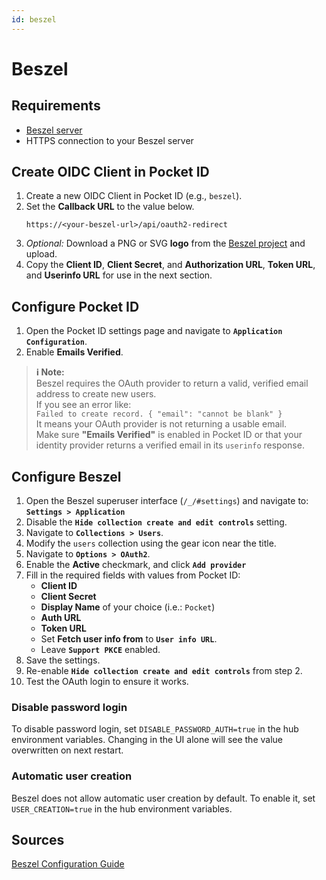 ```yaml
---
id: beszel
---
```

# Beszel

## Requirements

- [Beszel server](https://www.beszel.dev/guide/oauth)
- HTTPS connection to your Beszel server

## Create OIDC Client in Pocket ID
1. Create a new OIDC Client in Pocket ID (e.g., `beszel`).
2. Set the **Callback URL** to the value below.
    ```
    https://<your-beszel-url>/api/oauth2-redirect
    ```
3. *Optional:* Download a PNG or SVG **logo** from the [Beszel project](https://github.com/henrygd/beszel) and upload.
4. Copy the **Client ID**, **Client Secret**, and **Authorization URL**, **Token URL**, and **Userinfo URL** for use in the next section.

## Configure Pocket ID
1. Open the Pocket ID settings page and navigate to **`Application Configuration`**.
2. Enable **Emails Verified**.

> **ℹ️ Note:**  
> Beszel requires the OAuth provider to return a valid, verified email address to create new users.  
> If you see an error like:  
> `Failed to create record. { "email": "cannot be blank" }`  
> It means your OAuth provider is not returning a usable email.  
> Make sure **"Emails Verified"** is enabled in Pocket ID or that your identity provider returns a verified email in its `userinfo` response.

## Configure Beszel

1. Open the Beszel superuser interface (`/_/#settings`) and navigate to: **`Settings > Application`** 
2. Disable the **`Hide collection create and edit controls`** setting.
3. Navigate to **`Collections > Users`**.
4. Modify the `users` collection using the gear icon near the title.
5. Navigate to **`Options > OAuth2`**.
6. Enable the **Active** checkmark, and click **`Add provider`**
7. Fill in the required fields with values from Pocket ID:
   - **Client ID**
   - **Client Secret**
   - **Display Name** of your choice (i.e.: `Pocket`)
   - **Auth URL**
   - **Token URL**
   - Set **Fetch user info from** to **`User info URL`**.
   - Leave **`Support PKCE`** enabled.
8. Save the settings.
9. Re-enable **`Hide collection create and edit controls`** from step 2.
10. Test the OAuth login to ensure it works.

### Disable password login 

To disable password login, set `DISABLE_PASSWORD_AUTH=true` in the hub environment variables. Changing in the UI alone will see the value overwritten on next restart.

### Automatic user creation 

Beszel does not allow automatic user creation by default. To enable it, set `USER_CREATION=true` in the hub environment variables.

## Sources

[Beszel Configuration Guide](https://www.beszel.dev/guide/oauth)
